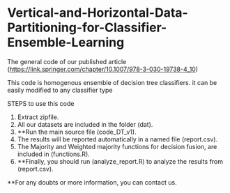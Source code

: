 # Vertical-and-Horizontal-Data-Partitioning-for-Classifier-Ensemble-Learning
The general code of our published article (https://link.springer.com/chapter/10.1007/978-3-030-19738-4_10)


This code is homogenous ensemble of decision tree classifiers. it can be easily modified to any classifier type



STEPS to use this code

1) Extract zipfile.
2) All our datasets are included in the folder (dat).
3) **Run the main source file (code_DT_v1).
4) The results will be reported automatically in a named file (report.csv).
5) The Majority and Weighted majority functions for decision fusion, are included in (functions.R).
6) **Finally, you should run (analyze_report.R) to analyze the results from (report.csv).


**For any doubts or more information, you can contact us.



